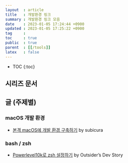 ```yaml
---
layout  : article
title   : 개발환경 링크
summary : 개발환경 링크 모음
date    : 2023-01-05 17:24:44 +0900
updated : 2023-01-05 17:25:22 +0900
tag     : 
toc     : true
public  : true
parent  : [[/tools]]
latex   : false
---
```

* TOC
{:toc}

## 시리즈 문서

## 글 (주제별)

### macOS 개발 환경

* [본격 macOS에 개발 환경 구축하기](https://subicura.com/2017/11/22/mac-os-development-environment-setup.html) by subicura

### bash / zsh

* [Powerlevel10k로 zsh 설정하기](https://blog.outsider.ne.kr/1490) by Outsider’s Dev Story

